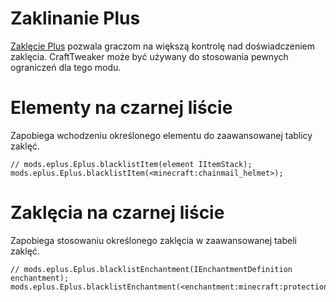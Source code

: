 # Zaklinanie Plus

[Zaklęcie Plus](https://minecraft.curseforge.com/projects/enchanting-plus) pozwala graczom na większą kontrolę nad doświadczeniem zaklęcia. CraftTweaker może być używany do stosowania pewnych ograniczeń dla tego modu.

# Elementy na czarnej liście

Zapobiega wchodzeniu określonego elementu do zaawansowanej tablicy zaklęć.

```zenscript
// mods.eplus.Eplus.blacklistItem(element IItemStack);
mods.eplus.Eplus.blacklistItem(<minecraft:chainmail_helmet>);
```

# Zaklęcia na czarnej liście

Zapobiega stosowaniu określonego zaklęcia w zaawansowanej tabeli zaklęć.

```zenscript
// mods.eplus.Eplus.blacklistEnchantment(IEnchantmentDefinition enchantment);
mods.eplus.Eplus.blacklistEnchantment(<enchantment:minecraft:protection>);
```